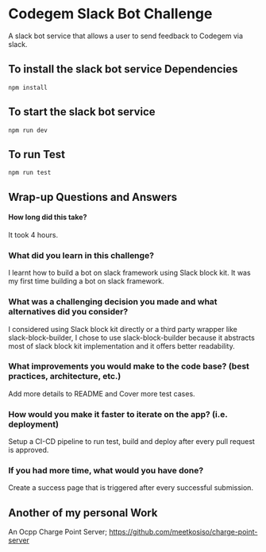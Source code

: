 # Codegem Slack Bot Challenge

A slack bot service that allows a user to send feedback to Codegem via slack.

## To install the slack bot service Dependencies

```
npm install
```

## To start the slack bot service

```
npm run dev
```

## To run Test

```
npm run test
```

## Wrap-up Questions and Answers

#### How long did this take?

It took 4 hours.

### What did you learn in this challenge?

I learnt how to build a bot on slack framework using Slack block kit. It
was my first time building a bot on slack framework.

### What was a challenging decision you made and what alternatives did you consider?

I considered using Slack block kit directly or a third party wrapper like slack-block-builder, I chose to use slack-block-builder because it abstracts most of slack block kit implementation and it offers better readability.

### What improvements you would make to the code base? (best practices, architecture, etc.)

Add more details to README and Cover more test cases.

### How would you make it faster to iterate on the app? (i.e. deployment)

Setup a CI-CD pipeline to run test, build and deploy after every pull request is approved.

### If you had more time, what would you have done?

Create a success page that is triggered after every successful submission.

## Another of my personal Work

An Ocpp Charge Point Server; https://github.com/meetkosiso/charge-point-server
